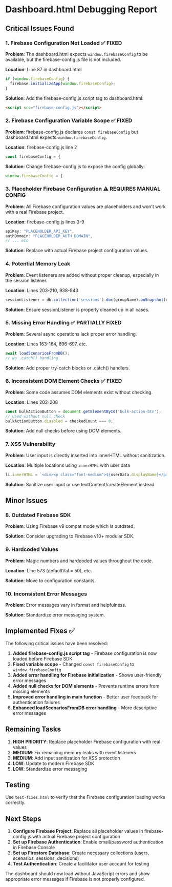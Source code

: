 # Dashboard.html Debugging Report

## Critical Issues Found

### 1. **Firebase Configuration Not Loaded** ✅ FIXED
**Problem**: The dashboard.html expects `window.firebaseConfig` to be available, but the firebase-config.js file is not included.

**Location**: Line 87 in dashboard.html
```javascript
if (window.firebaseConfig) {
  firebase.initializeApp(window.firebaseConfig);
}
```

**Solution**: Add the firebase-config.js script tag to dashboard.html:
```html
<script src="firebase-config.js"></script>
```

### 2. **Firebase Configuration Variable Scope** ✅ FIXED
**Problem**: firebase-config.js declares `const firebaseConfig` but dashboard.html expects `window.firebaseConfig`.

**Location**: firebase-config.js line 2
```javascript
const firebaseConfig = {
```

**Solution**: Change firebase-config.js to expose the config globally:
```javascript
window.firebaseConfig = {
```

### 3. **Placeholder Firebase Configuration** ⚠️ REQUIRES MANUAL CONFIG
**Problem**: All Firebase configuration values are placeholders and won't work with a real Firebase project.

**Location**: firebase-config.js lines 3-9
```javascript
apiKey: "PLACEHOLDER_API_KEY",
authDomain: "PLACEHOLDER_AUTH_DOMAIN",
// ... etc
```

**Solution**: Replace with actual Firebase project configuration values.

### 4. **Potential Memory Leak**
**Problem**: Event listeners are added without proper cleanup, especially in the session listener.

**Location**: Lines 203-210, 938-943
```javascript
sessionListener = db.collection('sessions').doc(groupName).onSnapshot(doc => {
```

**Solution**: Ensure sessionListener is properly cleaned up in all cases.

### 5. **Missing Error Handling** ✅ PARTIALLY FIXED
**Problem**: Several async operations lack proper error handling.

**Location**: Lines 163-164, 696-697, etc.
```javascript
await loadScenariosFromDB();
// No .catch() handling
```

**Solution**: Add proper try-catch blocks or .catch() handlers.

### 6. **Inconsistent DOM Element Checks** ✅ FIXED
**Problem**: Some code assumes DOM elements exist without checking.

**Location**: Lines 202-208
```javascript
const bulkActionButton = document.getElementById('bulk-action-btn');
// Used without null check
bulkActionButton.disabled = checkedCount === 0;
```

**Solution**: Add null checks before using DOM elements.

### 7. **XSS Vulnerability**
**Problem**: User input is directly inserted into innerHTML without sanitization.

**Location**: Multiple locations using `innerHTML` with user data
```javascript
li.innerHTML = `<div><p class="font-medium">${userData.displayName}</p>...`;
```

**Solution**: Sanitize user input or use textContent/createElement instead.

## Minor Issues

### 8. **Outdated Firebase SDK**
**Problem**: Using Firebase v9 compat mode which is outdated.

**Solution**: Consider upgrading to Firebase v10+ modular SDK.

### 9. **Hardcoded Values**
**Problem**: Magic numbers and hardcoded values throughout the code.

**Location**: Line 573 (defaultVal = 50), etc.

**Solution**: Move to configuration constants.

### 10. **Inconsistent Error Messages**
**Problem**: Error messages vary in format and helpfulness.

**Solution**: Standardize error messaging system.

## Implemented Fixes ✅

The following critical issues have been resolved:

1. **Added firebase-config.js script tag** - Firebase configuration is now loaded before Firebase SDK
2. **Fixed variable scope** - Changed `const firebaseConfig` to `window.firebaseConfig`
3. **Added error handling for Firebase initialization** - Shows user-friendly error messages
4. **Added null checks for DOM elements** - Prevents runtime errors from missing elements
5. **Improved error handling in main function** - Better user feedback for authentication failures
6. **Enhanced loadScenariosFromDB error handling** - More descriptive error messages

## Remaining Tasks

1. **HIGH PRIORITY**: Replace placeholder Firebase configuration with real values
2. **MEDIUM**: Fix remaining memory leaks with event listeners
3. **MEDIUM**: Add input sanitization for XSS protection
4. **LOW**: Update to modern Firebase SDK
5. **LOW**: Standardize error messaging

## Testing

Use `test-fixes.html` to verify that the Firebase configuration loading works correctly.

## Next Steps

1. **Configure Firebase Project**: Replace all placeholder values in firebase-config.js with actual Firebase project configuration
2. **Set up Firebase Authentication**: Enable email/password authentication in Firebase Console
3. **Set up Firestore Database**: Create necessary collections (users, scenarios, sessions, decisions)
4. **Test Authentication**: Create a facilitator user account for testing

The dashboard should now load without JavaScript errors and show appropriate error messages if Firebase is not properly configured.